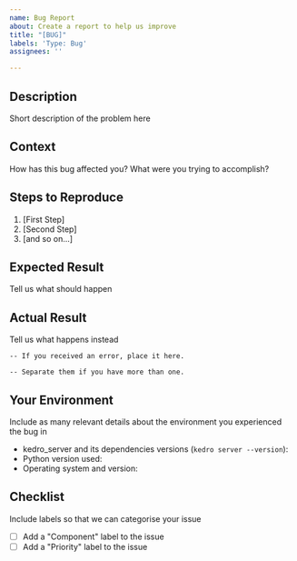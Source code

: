 ```yaml
---
name: Bug Report
about: Create a report to help us improve
title: "[BUG]"
labels: 'Type: Bug'
assignees: ''

---
```


## Description
Short description of the problem here

## Context
How has this bug affected you? What were you trying to accomplish?

## Steps to Reproduce

1. [First Step]
2. [Second Step]
3. [and so on...]

## Expected Result
Tell us what should happen

## Actual Result
Tell us what happens instead

```
-- If you received an error, place it here.
```

```
-- Separate them if you have more than one.
```

## Your Environment
Include as many relevant details about the environment you experienced the bug in

* kedro_server and its dependencies versions (`kedro server --version`):
* Python version used:
* Operating system and version:

## Checklist
Include labels so that we can categorise your issue

- [ ] Add a "Component" label to the issue
- [ ] Add a "Priority" label to the issue
